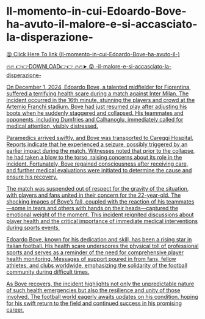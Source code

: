 # Il-momento-in-cui-Edoardo-Bove-ha-avuto-il-malore-e-si-accasciato-la-disperazione-

<a href="https://fifa55ballz.com/fcgrdrtd"> 😜 Click Here To link (Il-momento-in-cui-Edoardo-Bove-ha-avuto-il-)

🔥🔥 👉👉DOWNLOAD👉👉 🔥🔥➤  <a href="https://fifa55ballz.com/fcgrdrtd"> 😜 -il-malore-e-si-accasciato-la-disperazione-

On December 1, 2024, Edoardo Bove, a talented midfielder for Fiorentina, suffered a terrifying health scare during a match against Inter Milan. The incident occurred in the 16th minute, stunning the players and crowd at the Artemio Franchi stadium. Bove had just resumed play after adjusting his boots when he suddenly staggered and collapsed. His teammates and opponents, including Dumfries and Calhanoglu, immediately called for medical attention, visibly distressed.

Paramedics arrived swiftly, and Bove was transported to Careggi Hospital. Reports indicate that he experienced a seizure, possibly triggered by an earlier impact during the match. Witnesses noted that prior to the collapse, he had taken a blow to the torso, raising concerns about its role in the incident. Fortunately, Bove regained consciousness after receiving care, and further medical evaluations were initiated to determine the cause and ensure his recovery.

The match was suspended out of respect for the gravity of the situation, with players and fans united in their concern for the 22-year-old. The shocking images of Bove’s fall, coupled with the reaction of his teammates—some in tears and others with hands on their heads—captured the emotional weight of the moment. This incident reignited discussions about player health and the critical importance of immediate medical interventions during sports events.

Edoardo Bove, known for his dedication and skill, has been a rising star in Italian football. His health scare underscores the physical toll of professional sports and serves as a reminder of the need for comprehensive player health monitoring. Messages of support poured in from fans, fellow athletes, and clubs worldwide, emphasizing the solidarity of the football community during difficult times.

As Bove recovers, the incident highlights not only the unpredictable nature of such health emergencies but also the resilience and unity of those involved. The football world eagerly awaits updates on his condition, hoping for his swift return to the field and continued success in his promising career.




